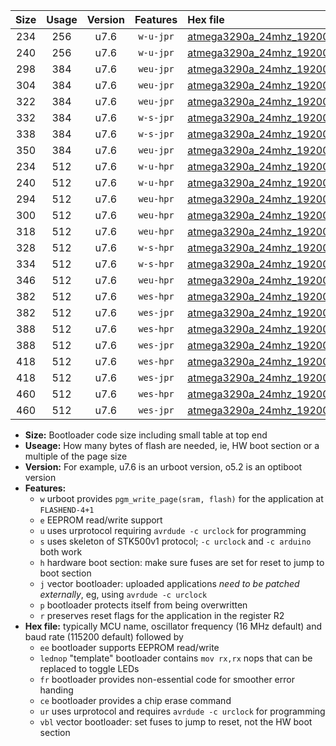 |Size|Usage|Version|Features|Hex file|
|:-:|:-:|:-:|:-:|:--|
|234|256|u7.6|`w-u-jpr`|[atmega3290a_24mhz_19200bps_ur_vbl.hex](https://raw.githubusercontent.com/stefanrueger/urboot/main/atmega3290a_24mhz_19200bps_ur_vbl.hex)|
|240|256|u7.6|`w-u-jpr`|[atmega3290a_24mhz_19200bps_lednop_ur_vbl.hex](https://raw.githubusercontent.com/stefanrueger/urboot/main/atmega3290a_24mhz_19200bps_lednop_ur_vbl.hex)|
|298|384|u7.6|`weu-jpr`|[atmega3290a_24mhz_19200bps_ee_ur_vbl.hex](https://raw.githubusercontent.com/stefanrueger/urboot/main/atmega3290a_24mhz_19200bps_ee_ur_vbl.hex)|
|304|384|u7.6|`weu-jpr`|[atmega3290a_24mhz_19200bps_ee_lednop_ur_vbl.hex](https://raw.githubusercontent.com/stefanrueger/urboot/main/atmega3290a_24mhz_19200bps_ee_lednop_ur_vbl.hex)|
|322|384|u7.6|`weu-jpr`|[atmega3290a_24mhz_19200bps_ee_lednop_fr_ur_vbl.hex](https://raw.githubusercontent.com/stefanrueger/urboot/main/atmega3290a_24mhz_19200bps_ee_lednop_fr_ur_vbl.hex)|
|332|384|u7.6|`w-s-jpr`|[atmega3290a_24mhz_19200bps_vbl.hex](https://raw.githubusercontent.com/stefanrueger/urboot/main/atmega3290a_24mhz_19200bps_vbl.hex)|
|338|384|u7.6|`w-s-jpr`|[atmega3290a_24mhz_19200bps_lednop_vbl.hex](https://raw.githubusercontent.com/stefanrueger/urboot/main/atmega3290a_24mhz_19200bps_lednop_vbl.hex)|
|350|384|u7.6|`weu-jpr`|[atmega3290a_24mhz_19200bps_ee_lednop_fr_ce_ur_vbl.hex](https://raw.githubusercontent.com/stefanrueger/urboot/main/atmega3290a_24mhz_19200bps_ee_lednop_fr_ce_ur_vbl.hex)|
|234|512|u7.6|`w-u-hpr`|[atmega3290a_24mhz_19200bps_ur.hex](https://raw.githubusercontent.com/stefanrueger/urboot/main/atmega3290a_24mhz_19200bps_ur.hex)|
|240|512|u7.6|`w-u-hpr`|[atmega3290a_24mhz_19200bps_lednop_ur.hex](https://raw.githubusercontent.com/stefanrueger/urboot/main/atmega3290a_24mhz_19200bps_lednop_ur.hex)|
|294|512|u7.6|`weu-hpr`|[atmega3290a_24mhz_19200bps_ee_ur.hex](https://raw.githubusercontent.com/stefanrueger/urboot/main/atmega3290a_24mhz_19200bps_ee_ur.hex)|
|300|512|u7.6|`weu-hpr`|[atmega3290a_24mhz_19200bps_ee_lednop_ur.hex](https://raw.githubusercontent.com/stefanrueger/urboot/main/atmega3290a_24mhz_19200bps_ee_lednop_ur.hex)|
|318|512|u7.6|`weu-hpr`|[atmega3290a_24mhz_19200bps_ee_lednop_fr_ur.hex](https://raw.githubusercontent.com/stefanrueger/urboot/main/atmega3290a_24mhz_19200bps_ee_lednop_fr_ur.hex)|
|328|512|u7.6|`w-s-hpr`|[atmega3290a_24mhz_19200bps.hex](https://raw.githubusercontent.com/stefanrueger/urboot/main/atmega3290a_24mhz_19200bps.hex)|
|334|512|u7.6|`w-s-hpr`|[atmega3290a_24mhz_19200bps_lednop.hex](https://raw.githubusercontent.com/stefanrueger/urboot/main/atmega3290a_24mhz_19200bps_lednop.hex)|
|346|512|u7.6|`weu-hpr`|[atmega3290a_24mhz_19200bps_ee_lednop_fr_ce_ur.hex](https://raw.githubusercontent.com/stefanrueger/urboot/main/atmega3290a_24mhz_19200bps_ee_lednop_fr_ce_ur.hex)|
|382|512|u7.6|`wes-hpr`|[atmega3290a_24mhz_19200bps_ee.hex](https://raw.githubusercontent.com/stefanrueger/urboot/main/atmega3290a_24mhz_19200bps_ee.hex)|
|382|512|u7.6|`wes-jpr`|[atmega3290a_24mhz_19200bps_ee_vbl.hex](https://raw.githubusercontent.com/stefanrueger/urboot/main/atmega3290a_24mhz_19200bps_ee_vbl.hex)|
|388|512|u7.6|`wes-hpr`|[atmega3290a_24mhz_19200bps_ee_lednop.hex](https://raw.githubusercontent.com/stefanrueger/urboot/main/atmega3290a_24mhz_19200bps_ee_lednop.hex)|
|388|512|u7.6|`wes-jpr`|[atmega3290a_24mhz_19200bps_ee_lednop_vbl.hex](https://raw.githubusercontent.com/stefanrueger/urboot/main/atmega3290a_24mhz_19200bps_ee_lednop_vbl.hex)|
|418|512|u7.6|`wes-hpr`|[atmega3290a_24mhz_19200bps_ee_lednop_fr.hex](https://raw.githubusercontent.com/stefanrueger/urboot/main/atmega3290a_24mhz_19200bps_ee_lednop_fr.hex)|
|418|512|u7.6|`wes-jpr`|[atmega3290a_24mhz_19200bps_ee_lednop_fr_vbl.hex](https://raw.githubusercontent.com/stefanrueger/urboot/main/atmega3290a_24mhz_19200bps_ee_lednop_fr_vbl.hex)|
|460|512|u7.6|`wes-hpr`|[atmega3290a_24mhz_19200bps_ee_lednop_fr_ce.hex](https://raw.githubusercontent.com/stefanrueger/urboot/main/atmega3290a_24mhz_19200bps_ee_lednop_fr_ce.hex)|
|460|512|u7.6|`wes-jpr`|[atmega3290a_24mhz_19200bps_ee_lednop_fr_ce_vbl.hex](https://raw.githubusercontent.com/stefanrueger/urboot/main/atmega3290a_24mhz_19200bps_ee_lednop_fr_ce_vbl.hex)|

- **Size:** Bootloader code size including small table at top end
- **Useage:** How many bytes of flash are needed, ie, HW boot section or a multiple of the page size
- **Version:** For example, u7.6 is an urboot version, o5.2 is an optiboot version
- **Features:**
  + `w` urboot provides `pgm_write_page(sram, flash)` for the application at `FLASHEND-4+1`
  + `e` EEPROM read/write support
  + `u` uses urprotocol requiring `avrdude -c urclock` for programming
  + `s` uses skeleton of STK500v1 protocol; `-c urclock` and `-c arduino` both work
  + `h` hardware boot section: make sure fuses are set for reset to jump to boot section
  + `j` vector bootloader: uploaded applications *need to be patched externally*, eg, using `avrdude -c urclock`
  + `p` bootloader protects itself from being overwritten
  + `r` preserves reset flags for the application in the register R2
- **Hex file:** typically MCU name, oscillator frequency (16 MHz default) and baud rate (115200 default) followed by
  + `ee` bootloader supports EEPROM read/write
  + `lednop` "template" bootloader contains `mov rx,rx` nops that can be replaced to toggle LEDs
  + `fr` bootloader provides non-essential code for smoother error handing
  + `ce` bootloader provides a chip erase command
  + `ur` uses urprotocol and requires `avrdude -c urclock` for programming
  + `vbl` vector bootloader: set fuses to jump to reset, not the HW boot section
